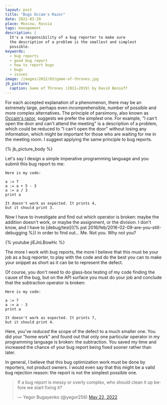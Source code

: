 ```yaml
---
layout: post
title: "Bugs Occam's Razor"
date: 2022-03-29
place: Moscow, Russia
tags: management
description: |
  It's a responsibility of a bug reporter to make sure
  the description of a problem is the smallest and simplest
  possible.
keywords:
  - bug reports
  - good bug report
  - how to report bugs
  - bugs
  - issues
image: /images/2022/03/game-of-thrones.jpg
jb_picture:
  caption: Game of Thrones (2011–2019) by David Benioff
---
```


For each accepted explanation of a phenomenon, there may be an extremely 
large, perhaps even incomprehensible, number of possible and 
more complex alternatives. The principle of parsimony, also known
as [Occam's razor](https://en.wikipedia.org/wiki/Occam's_razor), 
suggests we prefer the simplest one. For example, 
"I can't open the door and can't attend the meeting" is a description
of a problem, which could be reduced to "I can't open the door"
without losing any information, which might be important for those
who are waiting for me in the meeting room. I suggest applying the same
principle to bug reports.

<!--more-->

{% jb_picture_body %}

Let's say I design a simple imperative programming language and you submit
this bug report to me:

```text
Here is my code:

a := 7
a := a + 5 - 3
a := a / 3
print a

It doesn't work as expected. It prints 4, 
but it should print 3.
```

Now I have to investigate and find out which operator is broken: 
maybe the addition doesn't work, or maybe
the assignment, or the division. I don't know, and I have to
[debug/test]({% pst 2016/feb/2016-02-09-are-you-still-debugging %}) 
in order to find out... Me. Not you. Why not you?

{% youtube jiEJnLBowHc %}

The more I work with bug reports, the more I believe that 
this must be your job as a bug reporter,
to play with the code and do the best you can to make your snippet as
short as it can be to represent the defect.

Of course, you don't need to do glass-box testing of my code finding the cause
of the bug, but on the API surface you must do your job and conclude
that the subtraction operator is broken:

```text
Here is my code:

a := 7
a := a - 3
print a

It doesn't work as expected. It prints 7, 
but it should print 4.
```

Here, you've _reduced_ the scope of the defect to a much smaller one. 
You did your "home work" and found out that only one 
particular operator in my programming language is broken: the
subtraction. You saved my time and increased the chance of your
bug report being fixed sooner rather than later.

In general, I believe that this bug optimization work 
must be done by reporters, not product owners.
I would even say that this might be a valid bug rejection reason: 
the report is not the simplest possible one.

<blockquote class="twitter-tweet"><p lang="en" dir="ltr">If a bug report is messy or overly complex, who should clean it up before we start fixing it?</p>&mdash; Yegor Bugayenko (@yegor256) <a href="https://twitter.com/yegor256/status/1528370540628566018?ref_src=twsrc%5Etfw">May 22, 2022</a></blockquote> <script async src="https://platform.twitter.com/widgets.js" charset="utf-8"></script>
